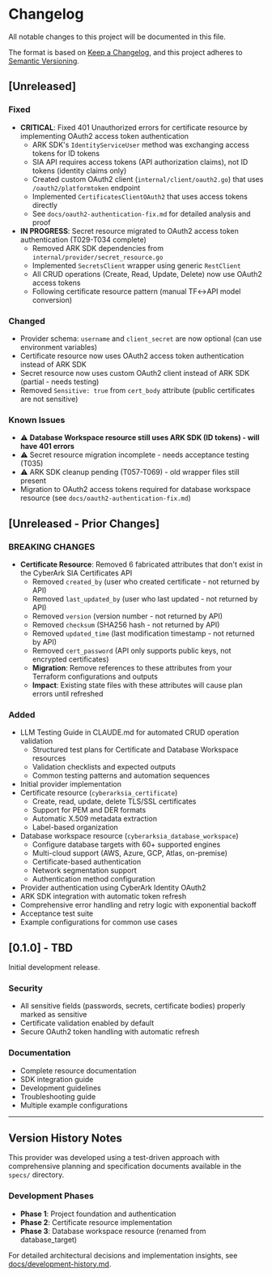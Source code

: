 # Changelog

All notable changes to this project will be documented in this file.

The format is based on [Keep a Changelog](https://keepachangelog.com/en/1.0.0/),
and this project adheres to [Semantic Versioning](https://semver.org/spec/v2.0.0.html).

## [Unreleased]

### Fixed
- **CRITICAL**: Fixed 401 Unauthorized errors for certificate resource by implementing OAuth2 access token authentication
  - ARK SDK's `IdentityServiceUser` method was exchanging access tokens for ID tokens
  - SIA API requires access tokens (API authorization claims), not ID tokens (identity claims only)
  - Created custom OAuth2 client (`internal/client/oauth2.go`) that uses `/oauth2/platformtoken` endpoint
  - Implemented `CertificatesClientOAuth2` that uses access tokens directly
  - See `docs/oauth2-authentication-fix.md` for detailed analysis and proof
- **IN PROGRESS**: Secret resource migrated to OAuth2 access token authentication (T029-T034 complete)
  - Removed ARK SDK dependencies from `internal/provider/secret_resource.go`
  - Implemented `SecretsClient` wrapper using generic `RestClient`
  - All CRUD operations (Create, Read, Update, Delete) now use OAuth2 access tokens
  - Following certificate resource pattern (manual TF↔API model conversion)

### Changed
- Provider schema: `username` and `client_secret` are now optional (can use environment variables)
- Certificate resource now uses OAuth2 access token authentication instead of ARK SDK
- Secret resource now uses custom OAuth2 client instead of ARK SDK (partial - needs testing)
- Removed `Sensitive: true` from `cert_body` attribute (public certificates are not sensitive)

### Known Issues
- ⚠️ **Database Workspace resource still uses ARK SDK (ID tokens) - will have 401 errors**
- ⚠️ Secret resource migration incomplete - needs acceptance testing (T035)
- ⚠️ ARK SDK cleanup pending (T057-T069) - old wrapper files still present
- Migration to OAuth2 access tokens required for database workspace resource (see `docs/oauth2-authentication-fix.md`)

## [Unreleased - Prior Changes]

### BREAKING CHANGES
- **Certificate Resource**: Removed 6 fabricated attributes that don't exist in the CyberArk SIA Certificates API
  - Removed `created_by` (user who created certificate - not returned by API)
  - Removed `last_updated_by` (user who last updated - not returned by API)
  - Removed `version` (version number - not returned by API)
  - Removed `checksum` (SHA256 hash - not returned by API)
  - Removed `updated_time` (last modification timestamp - not returned by API)
  - Removed `cert_password` (API only supports public keys, not encrypted certificates)
  - **Migration**: Remove references to these attributes from your Terraform configurations and outputs
  - **Impact**: Existing state files with these attributes will cause plan errors until refreshed

### Added
- LLM Testing Guide in CLAUDE.md for automated CRUD operation validation
  - Structured test plans for Certificate and Database Workspace resources
  - Validation checklists and expected outputs
  - Common testing patterns and automation sequences
- Initial provider implementation
- Certificate resource (`cyberarksia_certificate`)
  - Create, read, update, delete TLS/SSL certificates
  - Support for PEM and DER formats
  - Automatic X.509 metadata extraction
  - Label-based organization
- Database workspace resource (`cyberarksia_database_workspace`)
  - Configure database targets with 60+ supported engines
  - Multi-cloud support (AWS, Azure, GCP, Atlas, on-premise)
  - Certificate-based authentication
  - Network segmentation support
  - Authentication method configuration
- Provider authentication using CyberArk Identity OAuth2
- ARK SDK integration with automatic token refresh
- Comprehensive error handling and retry logic with exponential backoff
- Acceptance test suite
- Example configurations for common use cases

## [0.1.0] - TBD

Initial development release.

### Security
- All sensitive fields (passwords, secrets, certificate bodies) properly marked as sensitive
- Certificate validation enabled by default
- Secure OAuth2 token handling with automatic refresh

### Documentation
- Complete resource documentation
- SDK integration guide
- Development guidelines
- Troubleshooting guide
- Multiple example configurations

---

## Version History Notes

This provider was developed using a test-driven approach with comprehensive planning and specification documents available in the `specs/` directory.

### Development Phases
- **Phase 1**: Project foundation and authentication
- **Phase 2**: Certificate resource implementation
- **Phase 3**: Database workspace resource (renamed from database_target)

For detailed architectural decisions and implementation insights, see [docs/development-history.md](docs/development-history.md).
